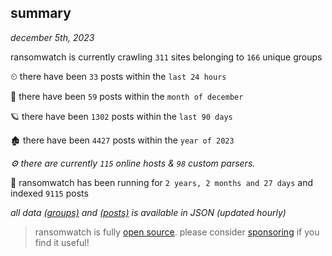 
## summary
_december 5th, 2023_

ransomwatch is currently crawling `311` sites belonging to `166` unique groups

⏲ there have been `33` posts within the `last 24 hours`

🦈 there have been `59` posts within the `month of december`

🪐 there have been `1302` posts within the `last 90 days`

🏚 there have been `4427` posts within the `year of 2023`

_⚙️ there are currently `115` online hosts & `98` custom parsers._

🦕 ransomwatch has been running for `2 years, 2 months and 27 days` and indexed `9115` posts

_all data  [(groups)](http://ransomwhat.telemetry.ltd/groups) and [(posts)](http://ransomwhat.telemetry.ltd/posts) is available in JSON (updated hourly)_

> ransomwatch is fully [open source](https://github.com/joshhighet/ransomwatch#ransomwatch--). please consider [sponsoring](https://github.com/sponsors/joshhighet) if you find it useful!
